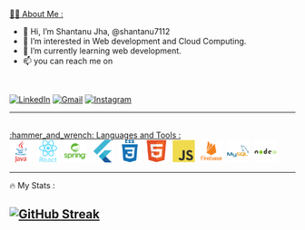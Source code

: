 <u>:woman_technologist: About Me :</u>
- 👋 Hi, I’m Shantanu Jha, @shantanu7112
- 👀 I’m interested in Web development and Cloud Computing.
- 🌱 I’m currently learning web development.
-  📫 you can reach me on <br>
<br>

[![LinkedIn](https://img.shields.io/badge/LinkedIn-Profile-blue?logo=linkedin)](https://www.linkedin.com/in/shantanu-jha-a63b36199/)
[![Gmail](https://img.shields.io/badge/Gmail-Contact-red?logo=gmail)](mailto:shantanu7112@gmail)
[![Instagram](https://img.shields.io/badge/Instagram-Follow-orange?logo=instagram)](https://www.instagram.com/shantanu_jha7/)

---
<br>
<u> :hammer_and_wrench: Languages and Tools : </u>
<br>
<div>
  <img src="https://github.com/devicons/devicon/blob/master/icons/java/java-original-wordmark.svg" title="Java" alt="Java" width="40" height="40"/>&nbsp;
  <img src="https://github.com/devicons/devicon/blob/master/icons/react/react-original-wordmark.svg" title="React" alt="React" width="40" height="40"/>&nbsp;
  <img src="https://github.com/devicons/devicon/blob/master/icons/spring/spring-original-wordmark.svg" title="Spring" alt="Spring" width="40" height="40"/>&nbsp;
  <img src="https://github.com/devicons/devicon/blob/master/icons/flutter/flutter-original.svg" title="Flutter" alt="Flutter" width="40" height="40"/>&nbsp;
  <img src="https://github.com/devicons/devicon/blob/master/icons/css3/css3-plain-wordmark.svg"  title="CSS3" alt="CSS" width="40" height="40"/>&nbsp;
  <img src="https://github.com/devicons/devicon/blob/master/icons/html5/html5-original.svg" title="HTML5" alt="HTML" width="40" height="40"/>&nbsp;
  <img src="https://github.com/devicons/devicon/blob/master/icons/javascript/javascript-original.svg" title="JavaScript" alt="JavaScript" width="40" height="40"/>&nbsp;
  <img src="https://github.com/devicons/devicon/blob/master/icons/firebase/firebase-plain-wordmark.svg" title="Firebase" alt="Firebase" width="40" height="40"/>&nbsp;
  <img src="https://github.com/devicons/devicon/blob/master/icons/mysql/mysql-original-wordmark.svg" title="MySQL"  alt="MySQL" width="40" height="40"/>&nbsp;
  <img src="https://github.com/devicons/devicon/blob/master/icons/nodejs/nodejs-original-wordmark.svg" title="NodeJS" alt="NodeJS" width="40" height="40"/>&nbsp;
</div>

---
 :fire: My Stats :
 <br>

[![GitHub Streak](http://github-readme-streak-stats.herokuapp.com?user=shantanu7112&theme=dark&hide_border=true&date_format=j%20M%5B%20Y%5D)](https://git.io/streak-stats)
<br>
---
